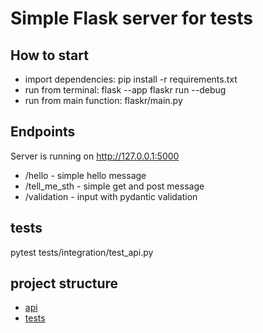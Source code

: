 # Simple Flask server for tests

## How to start
* import dependencies: pip install -r requirements.txt
* run from terminal: flask --app flaskr run --debug
* run from main function: flaskr/main.py

## Endpoints
Server is running on http://127.0.0.1:5000

* /hello - simple hello message
* /tell_me_sth - simple get and post message
* /validation - input with pydantic validation

## tests
pytest tests/integration/test_api.py

## project structure
* [api](flaskr)
* [tests](tests)
